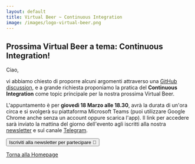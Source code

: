 ```yaml
---
layout: default
title: Virtual Beer ~ Continuous Integration
image: /images/logo-virtual-beer.png
---
```


## Prossima Virtual Beer a tema: Continuous Integration!

Ciao,

vi abbiamo chiesto di proporre alcuni argomenti attraverso una [GitHub
discussion](https://github.com/montacchiello-dev/website/discussions/3), e a
grande richiesta proponiamo la pratica del **Continuous Integration** come topic
principale per la nostra prossima Virtual Beer.

L'appuntamento è per **giovedì 18 Marzo alle 18.30**, avrà la durata di un'ora
circa e si svolgerà su piattaforma Microsoft Teams (puoi utilizzare Google
Chrome anche senza un account oppure scarica l'app). Il link per accedere sarà
inviato la mattina del giorno dell'evento agli iscritti alla nostra
[newsletter](http://eepurl.com/gqRfon) e sul canale
[Telegram](https://t.me/joinchat/AB-kXVDvi56sg5ENu1edIA).

<button onclick="location.href='http://eepurl.com/gqRfon'" type="button">
         Iscriviti alla newsletter per partecipare 📨</button>

[Torna alla Homepage](../)
